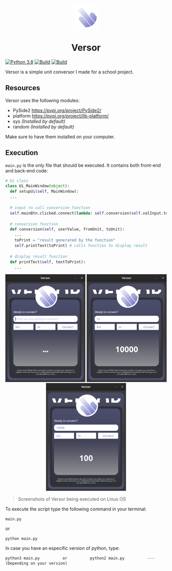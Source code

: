 <p align="center">
  <img src="https://raw.githubusercontent.com/ErtonDev/Versor/main/logoVersor.png" width="75"/>
  <h1 align="center">Versor</h1>
</p>

[![Python 3.8](https://img.shields.io/badge/python-3.9-yellow.svg)](https://www.python.org/)
[![Build](https://img.shields.io/badge/Supported_OS-Linux-orange.svg)]()
[![Build](https://img.shields.io/badge/Supported_OS-Windows-orange.svg)]()

Versor is a simple unit conversor I made for a school project.

## Resources
Versor uses the following modules:
 - PySide2 https://pypi.org/project/PySide2/
 - platform https://pypi.org/project/lib-platform/
 - sys *(Installed by default)*
 - random *(Installed by default)*

Make sure to have them installed on your computer.

## Execution
`main.py` is the only file that should be executed. It contains both front-end and back-end code:

```python
# Ui class
class Ui_MainWindow(object):
  def setupUi(self, MainWindow):
  ...
    
  # input to call conversion function
  self.mainBtn.clicked.connect(lambda: self.conversion(self.valInput.text(), self.toChoice.currentText(), self.fromChoice.currentText()))
    
  # conversion function
  def conversion(self, userValue, fromUnit, toUnit):
    ...
    toPrint = "result generated by the function"
    self.printText(toPrint) # calls function to display result
    
  # display result function
  def printTect(self, textToPrint):
    ...
```

<p align="center">
  <img src="https://raw.githubusercontent.com/ErtonDev/Versor/main/images/Versor_008.png" width="250"/>
  <img src="https://raw.githubusercontent.com/ErtonDev/Versor/main/images/Versor_009.png" width="250"/>
  <img src="https://raw.githubusercontent.com/ErtonDev/Versor/main/images/Versor_010.png" width="250"/>
</p>

> Screenshots of Versor being executed on Linux OS

To execute the script type the following command in your terminal:
```
main.py
```
or
```
python main.py
```
In case you have an especific version of python, type:
```
python3 main.py          or          python2 main.py          --- (Depending on your version)
```
